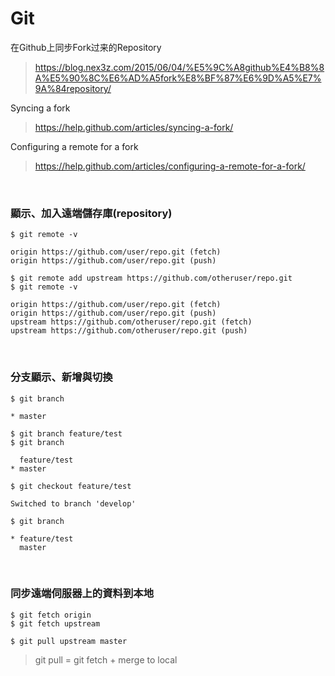 # Git

在Github上同步Fork过来的Repository
> https://blog.nex3z.com/2015/06/04/%E5%9C%A8github%E4%B8%8A%E5%90%8C%E6%AD%A5fork%E8%BF%87%E6%9D%A5%E7%9A%84repository/

Syncing a fork
> https://help.github.com/articles/syncing-a-fork/

Configuring a remote for a fork
> https://help.github.com/articles/configuring-a-remote-for-a-fork/

<br>

### 顯示、加入遠端儲存庫(repository)
```
$ git remote -v

origin https://github.com/user/repo.git (fetch)
origin https://github.com/user/repo.git (push)

$ git remote add upstream https://github.com/otheruser/repo.git
$ git remote -v

origin https://github.com/user/repo.git (fetch)
origin https://github.com/user/repo.git (push)
upstream https://github.com/otheruser/repo.git (fetch)
upstream https://github.com/otheruser/repo.git (push)
```
<br>

### 分支顯示、新增與切換
```
$ git branch

* master

$ git branch feature/test
$ git branch

  feature/test
* master
  
$ git checkout feature/test

Switched to branch 'develop'

$ git branch

* feature/test
  master
```
<br>

### 同步遠端伺服器上的資料到本地
```
$ git fetch origin
$ git fetch upstream
```

```
$ git pull upstream master
```

> git pull = git fetch + merge to local

<br>





